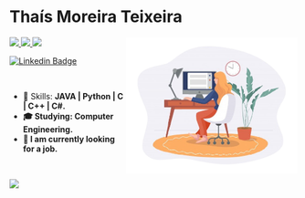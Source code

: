 # Thaís Moreira Teixeira

<img align="right" width="300px" src="./bio.png" />

<p align="left">
  <a href="mailto:thamoreira@icloud.com">
    <img src="https://img.shields.io/badge/-thamoreira@icloud.com-6633cc?style=flat-square&logo=Apple&logoColor=white&link=mailto:thamoreira@icloud.com" />
    </a>
  <a href="https://www.linkedin.com/in/tha-moreira">
    <img src="https://img.shields.io/badge/-Thaís%20Moreira%20Teixeira-6633cc?style=flat-square&logo=Linkedin&logoColor=white&link=https://www.linkedin.com/in/tha-moreira" />
  </a>
  <a>
    <img src="https://img.shields.io/badge/Tha.Moreira%236692-6633cc?style=flat-square&logo=Discord&logoColor=white" />
  </a>
  </p>
  
  [![Linkedin Badge](https://img.shields.io/badge/-LinkedIn-blue?style=flat-square&logo=Linkedin&logoColor=white&link=https://www.linkedin.com/in/tha-moreira/)](https://www.linkedin.com/in/tha-moreira/)

<br>

- :rocket: Skills: <strong>JAVA | Python | C | C++ | C#. 
- :mortar_board: Studying: <strong>Computer Engineering.
- :briefcase: I am currently looking for a job.

<br>

<img
  align="left"
  height="165"
  src="https://github-readme-stats.vercel.app/api?username=ThaMoreira&count_private=true&show_icons=true&custom_title=GitHub%20Status&hide=issues&title_color=6633cc&icon_color=f7df1e&bg_color=ffffff00&text_color=7159c1&hide_border=true"
/>
